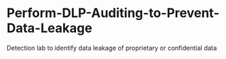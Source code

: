 # Perform-DLP-Auditing-to-Prevent-Data-Leakage
Detection lab to identify data leakage of proprietary or confidential data
